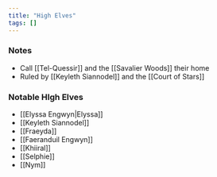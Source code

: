 ```yaml
---
title: "High Elves"
tags: []
---
```


### Notes

- Call [[Tel-Quessir]] and the [[Savalier Woods]] their home
- Ruled by [[Keyleth Siannodel]] and the [[Court of Stars]]

### Notable HIgh Elves

- [[Elyssa Engwyn|Elyssa]]
- [[Keyleth Siannodel]]
- [[Fraeyda]]
- [[Faeranduil Engwyn]]
- [[Khiiral]]
- [[Selphie]]
- [[Nym]]

